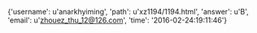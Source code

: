 {'username': u'anarkhyiming', 'path': u'xz1194/1194.html', 'answer': u'B', 'email': u'zhouez_thu_12@126.com', 'time': '2016-02-24:19:11:46'}